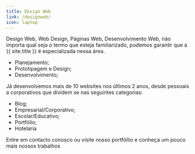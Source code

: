 ```yaml
---
title: Design Web
link: /designweb/
icon: laptop
---
```

Design Web, Web Design, Páginas Web, Desenvolvimento Web, não importa qual seja o termo que esteja familiarizado, podemos garantir que a {{ site.title }} é especializada nessa área.

- Planejamento;
- Prototipagem e Design;
- Desenvolvimento;

Já desenvolvemos mais de 10 websites nos últimos 2 anos, desde pessoais a corporativos que dividem se nas seguintes categorias:

- Blog;
- Empresarial/Corporativo;
- Escolar/Educativo;
- Portfólio;
- Hotelaria

Entre em contacto conosco ou visite nosso portfóllio e conheça um pouco mais nossos trabalhos

